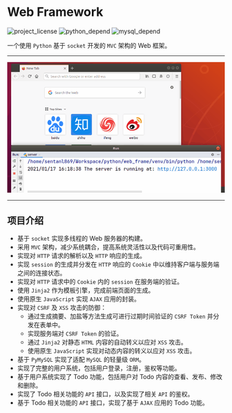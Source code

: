 # Web Framework
![project_license](https://badgen.net/badge/License/GPL-3.0/green)
![python_depend](https://badgen.net/badge/Python/3.7.9+/blue)
![mysql_depend](https://badgen.net/badge/MySQL/5.7/orange)

一个使用 `Python` 基于 `socket` 开发的 `MVC` 架构的 Web 框架。
***
![socket](/screenshot/socket.gif)
***
## 项目介绍
- 基于 `socket` 实现多线程的 Web 服务器的构建。
- 采用 `MVC` 架构，减少系统耦合，提高系统灵活性以及代码可重用性。
- 实现对 `HTTP` 请求的解析以及 `HTTP` 响应的生成。
- 实现 `session` 的生成并分发在 `HTTP` 响应的 `Cookie` 中以维持客户端与服务端之间的连接状态。 
- 实现对 `HTTP` 请求中的 `Cookie` 内的 `session` 在服务端的验证。
- 使用 `Jinja2` 作为模板引擎，完成前端页面的生成。
- 使用原生 `JavaScript` 实现 `AJAX` 应用的封装。
- 实现对 `CSRF` 及 `XSS` 攻击的防御：
  - 通过生成摘要、加盐等方法生成可进行过期时间验证的 `CSRF Token` 并分发在表单中。
  - 实现服务端对 `CSRF Token` 的验证。
  - 通过 `Jinja2` 对静态 `HTML` 内容的自动转义以应对 `XSS` 攻击。
  - 使用原生 `JavaScript` 实现对动态内容的转义以应对 `XSS` 攻击。
- 基于 `PyMySQL` 实现了适配 `MySQL` 的轻量级 `ORM`。
- 实现了完整的用户系统，包括用户登录，注册，鉴权等功能。
- 基于用户系统实现了 Todo 功能，包括用户对 Todo 内容的查看、发布、修改和删除。
- 实现了 Todo 相关功能的 `API` 接口，以及实现了相关 `API` 的鉴权。
- 基于 Todo 相关功能的 `API` 接口，实现了基于 `AJAX` 应用的 Todo 功能。